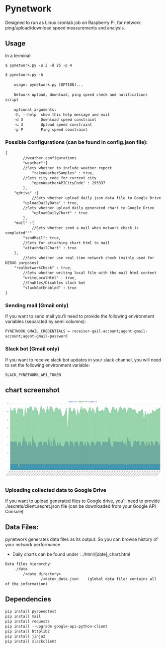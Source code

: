 # Pynetwork

Designed to run as Linux crontab job on Raspberry Pi, for network ping/upload/download speed measurements and analysis.


## Usage

In a terminal:

```
$ pynetwork.py -u 2 -d 25 -p 4
```

```
$ pynetwork.py -h

	usage: pynetwork.py [OPTION]...

	Network upload, download, ping speed check and notifications script

	optional arguments:
	-h, --help  show this help message and exit
	-d D        Download speed constraint
	-u U        Upload speed constraint
	-p P        Ping speed constraint
```

### Possible Configurations (can be found in config.json file):

```
{
    	//weather configurations
    	"weather":{
		//Sets whether to include weather report 
        	"takeWeatherSamples" : true,
		//Sets city code for current city
        	"openWeatherAPICityCode" : 293397 
    	},
	"gdrive" :{
        	//Sets whether upload daily json data file to Google Drive
		"uploadDailyData" : true,
		//Sets whether upload daily generated chart to Google Drive
        	"uploadDailyChart" : true
    	},
	"mail" :{
       		//Sets whether send a mail when network check is completed"""
		"sendMail": true,
		//Sets for attaching chart html to mail
		"attachMailChart" : true
 	},
    	//Sets whether use real time network check (mainly used for DEBUG purposes)
	"realNetworkCheck" : true,
    	//Sets whether writing local file with the mail html content
    	"writeLocalHtml" : true,
    	//Enables/Disables slack bot
    	"slackBotEnabled" : true
}

```

### Sending mail (Gmail only)
If you want to send mail you'll need to provide the following environment variables (separated by semi columns):

```
PYNETWORK_GMAIL_CREDENTIALS = receiver-gail-account;agent-gmail-account;agent-gmail-password
```

### Slack bot (Gmail only)
If you want to receive slack bot updates in your slack channel, you will need to set the following environment variable:

```
SLACK_PYNETWORK_API_TOKEN  
```

## chart screenshot
![screenshot](chart_screenshot.png)

### Uploading collected data to Google Drive

If you want to upload generated files to Google drive, 
you'll need to provide ./secrets/client.secret.json file (can be downloaded from your Google API Console)


## Data Files:

pynetwork generates data files as its output. So you can browse history of your network performance.
* Daily charts can be found under : ./html/[date]_chart.html
```
Data files hierarchy:
	./data
		/<date directory>
        		/<date>_data.json    (global data file: contains all of the information)
```

## Dependencies

```
pip install pyspeedtest
pip install mail
pip install requests
pip install --upgrade google-api-python-client
pip install httplib2
pip install jinja2
pip install slackclient

```
